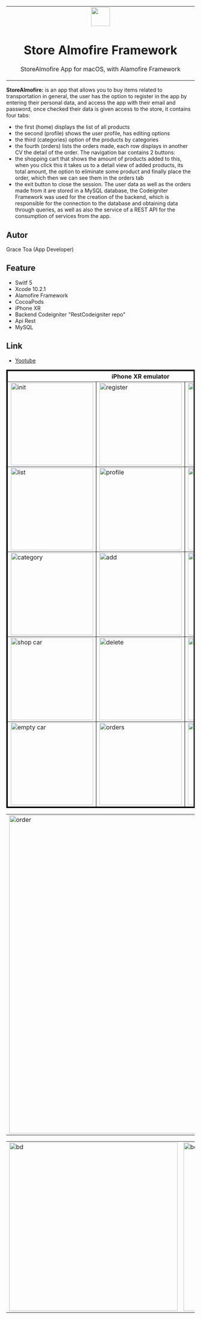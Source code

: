 <table align="center"><tr><td align="center" width="9999">
<img src="https://user-images.githubusercontent.com/10947013/61404117-0eb9bf80-a8d7-11e9-89ff-7b07a5491101.png" width="50" >

# Store Almofire Framework

StoreAlmofire App for macOS, with Alamofire Framework
</td></tr></table>

<strong>StoreAlmofire:</strong> is an app that allows you to buy items related to transportation in general,
the user has the option to register in the app by entering their personal data, and access the app with their email and password, once checked their data is given access to the store, it contains four tabs:
- the first (home) displays the list of all products
- the second (profile) shows the user profile, has editing options
- the third (categories) option of the products by categories
- the fourth (orders) lists the orders made, each row displays in another CV the detail of the order.
The navigation bar contains 2 buttons:
- the shopping cart that shows the amount of products added to this, when you click this it takes us to a detail view of added products, its total amount, the option to eliminate some product and finally place the order, which then we can see them in the orders tab
- the exit button to close the session.
The user data as well as the orders made from it are stored in a MySQL database, the Codeigniter Framework was used for the creation of the backend, which is responsible for the connection to the database and obtaining data through queries, as well as also the service of a REST API for the consumption of services from the app.

## Autor
Grace Toa  (App Developer)

## Feature
- Switf 5
- Xcode 10.2.1
- Alamofire Framework
- CocoaPods
- iPhone XR
- Backend Codeigniter "RestCodeigniter repo"
- Api Rest
- MySQL

 ## Link
 - [Yootube]([SQlite](https://youtu.be/BcNAb_s-wiQ))

<table border="3" bordercolor="black" align="center">
    <tr>
        <th colspan="3">iPhone XR emulator </th> 
    </tr>
    <tr>
        <td><img src="https://user-images.githubusercontent.com/10947013/61524597-08caf800-aa17-11e9-999a-5a5a061fa7ba.png" width="220" alt="init"></td>
        <td><img src="https://user-images.githubusercontent.com/10947013/61524785-78d97e00-aa17-11e9-9e29-bda0c03dbcfa.png"             width="220" alt="register"></td>
        <td><img src="https://user-images.githubusercontent.com/10947013/61524847-973f7980-aa17-11e9-83c6-6c7707305a42.png"              width="220" alt="login"></td>      
    </tr>
        <tr>
        <td><img src="https://user-images.githubusercontent.com/10947013/61524912-bdfdb000-aa17-11e9-981e-42066323d933.png"             width="220" alt="list"></td>
        <td><img src="https://user-images.githubusercontent.com/10947013/61524991-dff73280-aa17-11e9-8b25-eba7fd6a540d.png"             width="220" alt="profile"></td>
        <td><img src="https://user-images.githubusercontent.com/10947013/61525054-f7ceb680-aa17-11e9-961d-5cd1797f9e74.png"              width="220" alt="categories"></td>      
    </tr>
     <tr>
        <td><img src="https://user-images.githubusercontent.com/10947013/61525167-26e52800-aa18-11e9-8339-4a47e39bd2ee.png"             width="220" alt="category"></td>
        <td><img src="https://user-images.githubusercontent.com/10947013/61525235-4419f680-aa18-11e9-999a-4dcda80c3c84.png"             width="220" alt="add"></td>
        <td><img src="https://user-images.githubusercontent.com/10947013/61525300-64e24c00-aa18-11e9-8aaa-88539ede0ad7.png"              width="220" alt="add"></td>      
    </tr>
    <tr>
        <td><img src="https://user-images.githubusercontent.com/10947013/61525381-96f3ae00-aa18-11e9-96a5-081662f495f0.png"             width="220" alt="shop car"></td>
        <td><img src="https://user-images.githubusercontent.com/10947013/61525437-b5f24000-aa18-11e9-80e3-8772b8815084.png"             width="220" alt="delete"></td>
        <td><img src="https://user-images.githubusercontent.com/10947013/61525486-d15d4b00-aa18-11e9-8657-f8c92622a3a0.png"              width="220" alt="delete"></td>      
    </tr>
     <tr>
        <td><img src="https://user-images.githubusercontent.com/10947013/61525639-1c775e00-aa19-11e9-8750-59e245c06406.png"             width="220" alt="empty car"></td>
        <td><img src="https://user-images.githubusercontent.com/10947013/61525695-34e77880-aa19-11e9-8dcf-7f5a28f69f02.png"             width="220" alt="orders"></td>
        <td><img src="https://user-images.githubusercontent.com/10947013/61525730-4d579300-aa19-11e9-8635-845ec09a810a.png"              width="220" alt="order"></td>      
      </tr>
</table>
<table>
    <tr>
        <td><img src="https://user-images.githubusercontent.com/10947013/61525810-74ae6000-aa19-11e9-8114-e1d6282a9483.png"              width="850" alt="order"></td>      
      </tr>
 </table>
 <table>
    <tr>
        <td><img src="https://user-images.githubusercontent.com/10947013/61526200-3f564200-aa1a-11e9-9db3-31795774a7d6.png"              width="450" alt="bd"></td>     
                <td><img src="https://user-images.githubusercontent.com/10947013/61526271-67de3c00-aa1a-11e9-9588-992392237a32.png"              width="450" alt="bd"></td>      
                <td><img src="https://user-images.githubusercontent.com/10947013/61526302-7a587580-aa1a-11e9-9ea3-a23e546bf1be.png"              width="450" alt="bd"></td>      
      </tr>
 </table>
